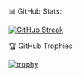 📊 GitHub Stats:

[![GitHub Streak](https://streak-stats.demolab.com?user=johnnyalmd&theme=transparent&hide_border=true&border_radius=5&locale=pt_BR)](https://git.io/streak-stats)

🏆 GitHub Trophies

[![trophy](https://github-profile-trophy.vercel.app/?username=johnnyalmd&theme=onedark)](https://github.com/ryo-ma/github-profile-trophy)
